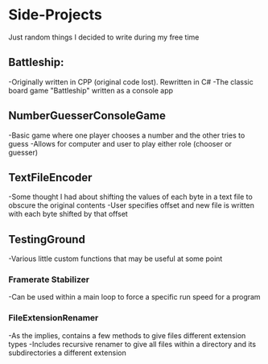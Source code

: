 # Side-Projects
Just random things I decided to write during my free time

## Battleship:
-Originally written in CPP (original code lost). Rewritten in C#
-The classic board game "Battleship" written as a console app

## NumberGuesserConsoleGame
-Basic game where one player chooses a number and the other tries to guess
-Allows for computer and user to play either role (chooser or guesser)

## TextFileEncoder
-Some thought I had about shifting the values of each byte in a text file to obscure the original contents
-User specifies offset and new file is written with each byte shifted by that offset

## TestingGround
-Various little custom functions that may be useful at some point
### Framerate Stabilizer
-Can be used within a main loop to force a specific run speed for a program
### FileExtensionRenamer
-As the implies, contains a few methods to give files different extension types
-Includes recursive renamer to give all files within a directory and its subdirectories a different extension